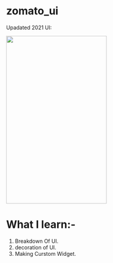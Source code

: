 # zomato_ui

Upadated 2021 UI:

<image src="https://github.com/pranjulknit/zomato_ui/blob/dev2/lib/Updated_ui.jpg" width="270" height="450">
  
  
# What I learn:-
  
 1. Breakdown Of UI.
 2. decoration of UI.
 3. Making Curstom Widget.
 
